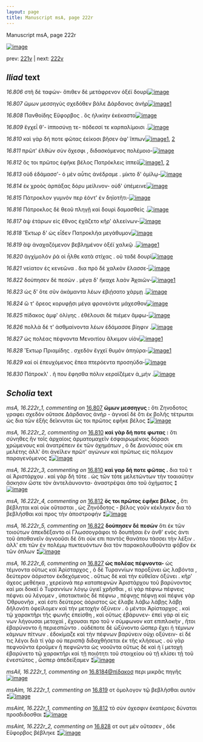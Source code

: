 ```yaml
---
layout: page
title: Manuscript msA, page 222r
---
```


Manuscript msA, page 222r

[![image](http://www.homermultitext.org/iipsrv?OBJ=IIP,1.0&FIF=/project/homer/pyramidal/deepzoom/hmt/vaimg/2017a/VA222RN_0393.tif&WID=100&CVT=JPEG)](http://www.homermultitext.org/ict2/?urn=urn:cite2:hmt:vaimg.2017a:VA222RN_0393)

prev:  [221v](../221v/) | next:  [222v](../222v/)

## *Iliad* text

*16.806* <a id="16.806"/> στῆ δὲ ταφών- ὄπιθεν δὲ μετάφρενον ὀξέϊ δουρὶ[![image](http://www.homermultitext.org/iipsrv?OBJ=IIP,1.0&FIF=/project/homer/pyramidal/deepzoom/hmt/vaimg/2017a/VA222RN_0393.tif&RGN=0.2036,0.1925,0.4324,0.03568&WID=1000&CVT=JPEG)](http://www.homermultitext.org/ict2/?urn=urn:cite2:hmt:vaimg.2017a:VA222RN_0393@0.2036,0.1925,0.4324,0.03568)

*16.807* <a id="16.807"/> ὤμων μεσσηγὺς σχεδόθεν βάλε Δάρδανος ἀνὴρ[![image](http://www.homermultitext.org/iipsrv?OBJ=IIP,1.0&FIF=/project/homer/pyramidal/deepzoom/hmt/vaimg/2017a/VA222RN_0393.tif&RGN=0.2060,0.2166,0.4141,0.03402&WID=1000&CVT=JPEG)](http://www.homermultitext.org/ict2/?urn=urn:cite2:hmt:vaimg.2017a:VA222RN_0393@0.2060,0.2166,0.4141,0.03402)[1](#msA_16.222r_1)

*16.808* <a id="16.808"/> Πανθοίδης Εὔφορβος . ὃς ἡλικίην ἐκέκαστο[![image](http://www.homermultitext.org/iipsrv?OBJ=IIP,1.0&FIF=/project/homer/pyramidal/deepzoom/hmt/vaimg/2017a/VA222RN_0393.tif&RGN=0.1968,0.2408,0.4235,0.02531&WID=1000&CVT=JPEG)](http://www.homermultitext.org/ict2/?urn=urn:cite2:hmt:vaimg.2017a:VA222RN_0393@0.1968,0.2408,0.4235,0.02531)

*16.809* <a id="16.809"/> ἔγχεΐ θ'- ἱπποσύνῃ τε- πόδεσσί τε καρπαλίμοισι .[![image](http://www.homermultitext.org/iipsrv?OBJ=IIP,1.0&FIF=/project/homer/pyramidal/deepzoom/hmt/vaimg/2017a/VA222RN_0393.tif&RGN=0.1968,0.2573,0.4337,0.03195&WID=1000&CVT=JPEG)](http://www.homermultitext.org/ict2/?urn=urn:cite2:hmt:vaimg.2017a:VA222RN_0393@0.1968,0.2573,0.4337,0.03195)

*16.810* <a id="16.810"/> καὶ γὰρ δή ποτε φῶτας ἐείκοσι βῆσεν ἀφ' ἵππων[![image](http://www.homermultitext.org/iipsrv?OBJ=IIP,1.0&FIF=/project/homer/pyramidal/deepzoom/hmt/vaimg/2017a/VA222RN_0393.tif&RGN=0.2045,0.2758,0.4169,0.02780&WID=1000&CVT=JPEG)](http://www.homermultitext.org/ict2/?urn=urn:cite2:hmt:vaimg.2017a:VA222RN_0393@0.2045,0.2758,0.4169,0.02780)[1](#msA_16.222r_2), [2](#msA_16.222r_3)

*16.811* <a id="16.811"/> πρῶτ' ἐλθὼν σὺν ὄχεσφι , διδασκόμενος πολέμοιο-[![image](http://www.homermultitext.org/iipsrv?OBJ=IIP,1.0&FIF=/project/homer/pyramidal/deepzoom/hmt/vaimg/2017a/VA222RN_0393.tif&RGN=0.1925,0.2927,0.4337,0.02877&WID=1000&CVT=JPEG)](http://www.homermultitext.org/ict2/?urn=urn:cite2:hmt:vaimg.2017a:VA222RN_0393@0.1925,0.2927,0.4337,0.02877)

*16.812* <a id="16.812"/> ὅς τοι πρῶτος ἐφῆκε βέλος Πατρόκλεις ἱππεῦ[![image](http://www.homermultitext.org/iipsrv?OBJ=IIP,1.0&FIF=/project/homer/pyramidal/deepzoom/hmt/vaimg/2017a/VA222RN_0393.tif&RGN=0.1979,0.3134,0.4175,0.02794&WID=1000&CVT=JPEG)](http://www.homermultitext.org/ict2/?urn=urn:cite2:hmt:vaimg.2017a:VA222RN_0393@0.1979,0.3134,0.4175,0.02794)[1](#msA_16.222r_4), [2](#msAint_16.222r_1)

*16.813* <a id="16.813"/> οὐδ ἑδάμασσ'- ὁ μὲν αὖτις ἀνέδραμε . μίκτο δ' ὁμίλῳ-[![image](http://www.homermultitext.org/iipsrv?OBJ=IIP,1.0&FIF=/project/homer/pyramidal/deepzoom/hmt/vaimg/2017a/VA222RN_0393.tif&RGN=0.1947,0.3317,0.4536,0.03278&WID=1000&CVT=JPEG)](http://www.homermultitext.org/ict2/?urn=urn:cite2:hmt:vaimg.2017a:VA222RN_0393@0.1947,0.3317,0.4536,0.03278)

*16.814* <a id="16.814"/> ἐκ χροὸς ἁρπάξας δόρυ μείλινον- οὐδ' ὑπέμεινε[![image](http://www.homermultitext.org/iipsrv?OBJ=IIP,1.0&FIF=/project/homer/pyramidal/deepzoom/hmt/vaimg/2017a/VA222RN_0393.tif&RGN=0.1938,0.3510,0.4462,0.02849&WID=1000&CVT=JPEG)](http://www.homermultitext.org/ict2/?urn=urn:cite2:hmt:vaimg.2017a:VA222RN_0393@0.1938,0.3510,0.4462,0.02849)

*16.815* <a id="16.815"/> Πάτροκλον γυμνόν περ ἐόντ' ἐν δηϊοτῆτι-[![image](http://www.homermultitext.org/iipsrv?OBJ=IIP,1.0&FIF=/project/homer/pyramidal/deepzoom/hmt/vaimg/2017a/VA222RN_0393.tif&RGN=0.1920,0.3665,0.3935,0.03264&WID=1000&CVT=JPEG)](http://www.homermultitext.org/ict2/?urn=urn:cite2:hmt:vaimg.2017a:VA222RN_0393@0.1920,0.3665,0.3935,0.03264)

*16.816* <a id="16.816"/> Πάτροκλος δὲ θεοῦ πληγῇ καὶ δουρὶ δαμασθεὶς .[![image](http://www.homermultitext.org/iipsrv?OBJ=IIP,1.0&FIF=/project/homer/pyramidal/deepzoom/hmt/vaimg/2017a/VA222RN_0393.tif&RGN=0.1879,0.3888,0.4422,0.03112&WID=1000&CVT=JPEG)](http://www.homermultitext.org/ict2/?urn=urn:cite2:hmt:vaimg.2017a:VA222RN_0393@0.1879,0.3888,0.4422,0.03112)

*16.817* <a id="16.817"/> ὰψ ἑτάρων εἰς ἔθνος ἐχάζετο κῆρ' ἀλεείνων-[![image](http://www.homermultitext.org/iipsrv?OBJ=IIP,1.0&FIF=/project/homer/pyramidal/deepzoom/hmt/vaimg/2017a/VA222RN_0393.tif&RGN=0.1837,0.4053,0.4175,0.03292&WID=1000&CVT=JPEG)](http://www.homermultitext.org/ict2/?urn=urn:cite2:hmt:vaimg.2017a:VA222RN_0393@0.1837,0.4053,0.4175,0.03292)

*16.818* <a id="16.818"/> Ἕκτωρ δ' ὡς εἶδεν Πατροκλῆα μεγάθυμον[![image](http://www.homermultitext.org/iipsrv?OBJ=IIP,1.0&FIF=/project/homer/pyramidal/deepzoom/hmt/vaimg/2017a/VA222RN_0393.tif&RGN=0.1909,0.4231,0.3987,0.03306&WID=1000&CVT=JPEG)](http://www.homermultitext.org/ict2/?urn=urn:cite2:hmt:vaimg.2017a:VA222RN_0393@0.1909,0.4231,0.3987,0.03306)

*16.819* <a id="16.819"/> ὰψ ἀναχαζόμενον βεβλημένον ὀξέϊ χαλκῷ .[![image](http://www.homermultitext.org/iipsrv?OBJ=IIP,1.0&FIF=/project/homer/pyramidal/deepzoom/hmt/vaimg/2017a/VA222RN_0393.tif&RGN=0.1931,0.4452,0.4162,0.02794&WID=1000&CVT=JPEG)](http://www.homermultitext.org/ict2/?urn=urn:cite2:hmt:vaimg.2017a:VA222RN_0393@0.1931,0.4452,0.4162,0.02794)[1](#msAim_16.222r_1)

*16.820* <a id="16.820"/> ἀγχίμολόν ῥά οἱ ἦλθε κατὰ στίχας . οῦ ταδὲ δουρὶ[![image](http://www.homermultitext.org/iipsrv?OBJ=IIP,1.0&FIF=/project/homer/pyramidal/deepzoom/hmt/vaimg/2017a/VA222RN_0393.tif&RGN=0.1912,0.4629,0.4211,0.03195&WID=1000&CVT=JPEG)](http://www.homermultitext.org/ict2/?urn=urn:cite2:hmt:vaimg.2017a:VA222RN_0393@0.1912,0.4629,0.4211,0.03195)

*16.821* <a id="16.821"/> νείατον ἐς κενεῶνα . δια πρὸ δὲ χαλκὸν ἔλασσε-[![image](http://www.homermultitext.org/iipsrv?OBJ=IIP,1.0&FIF=/project/homer/pyramidal/deepzoom/hmt/vaimg/2017a/VA222RN_0393.tif&RGN=0.1927,0.4856,0.4143,0.03084&WID=1000&CVT=JPEG)](http://www.homermultitext.org/ict2/?urn=urn:cite2:hmt:vaimg.2017a:VA222RN_0393@0.1927,0.4856,0.4143,0.03084)

*16.822* <a id="16.822"/> δούπησεν δὲ πεσὼν . μέγα δ' ἤκαχε λαὸν Ἀχαιῶν-[![image](http://www.homermultitext.org/iipsrv?OBJ=IIP,1.0&FIF=/project/homer/pyramidal/deepzoom/hmt/vaimg/2017a/VA222RN_0393.tif&RGN=0.1898,0.5011,0.4318,0.03333&WID=1000&CVT=JPEG)](http://www.homermultitext.org/ict2/?urn=urn:cite2:hmt:vaimg.2017a:VA222RN_0393@0.1898,0.5011,0.4318,0.03333)[1](#msA_16.222r_5)

*16.823* <a id="16.823"/> ὡς δ' ὅτε σῦν ἀκάμαντα λέων ἐβιῄσατο χάρμῃ .[![image](http://www.homermultitext.org/iipsrv?OBJ=IIP,1.0&FIF=/project/homer/pyramidal/deepzoom/hmt/vaimg/2017a/VA222RN_0393.tif&RGN=0.1916,0.5206,0.4431,0.03306&WID=1000&CVT=JPEG)](http://www.homermultitext.org/ict2/?urn=urn:cite2:hmt:vaimg.2017a:VA222RN_0393@0.1916,0.5206,0.4431,0.03306)

*16.824* <a id="16.824"/> ὥ τ' ὄρεος κορυφῇσι μέγα φρονεόντε μάχεσθον[![image](http://www.homermultitext.org/iipsrv?OBJ=IIP,1.0&FIF=/project/homer/pyramidal/deepzoom/hmt/vaimg/2017a/VA222RN_0393.tif&RGN=0.1968,0.5380,0.4055,0.03250&WID=1000&CVT=JPEG)](http://www.homermultitext.org/ict2/?urn=urn:cite2:hmt:vaimg.2017a:VA222RN_0393@0.1968,0.5380,0.4055,0.03250)

*16.825* <a id="16.825"/> πίδακος ἀμφ' ὀλίγης . ἐθέλουσι δὲ πιέμεν ἄμφω-[![image](http://www.homermultitext.org/iipsrv?OBJ=IIP,1.0&FIF=/project/homer/pyramidal/deepzoom/hmt/vaimg/2017a/VA222RN_0393.tif&RGN=0.1892,0.5620,0.4241,0.02656&WID=1000&CVT=JPEG)](http://www.homermultitext.org/ict2/?urn=urn:cite2:hmt:vaimg.2017a:VA222RN_0393@0.1892,0.5620,0.4241,0.02656)

*16.826* <a id="16.826"/> πολλὰ δέ τ' ἀσθμαίνοντα λέων ἐδάμασσε βίηφιν .[![image](http://www.homermultitext.org/iipsrv?OBJ=IIP,1.0&FIF=/project/homer/pyramidal/deepzoom/hmt/vaimg/2017a/VA222RN_0393.tif&RGN=0.1918,0.5805,0.4143,0.03029&WID=1000&CVT=JPEG)](http://www.homermultitext.org/ict2/?urn=urn:cite2:hmt:vaimg.2017a:VA222RN_0393@0.1918,0.5805,0.4143,0.03029)

*16.827* <a id="16.827"/> ὡς πολέας πέφνοντα Μενοιτίου ἄλκιμον υἱὸν[![image](http://www.homermultitext.org/iipsrv?OBJ=IIP,1.0&FIF=/project/homer/pyramidal/deepzoom/hmt/vaimg/2017a/VA222RN_0393.tif&RGN=0.1940,0.5988,0.4296,0.03237&WID=1000&CVT=JPEG)](http://www.homermultitext.org/ict2/?urn=urn:cite2:hmt:vaimg.2017a:VA222RN_0393@0.1940,0.5988,0.4296,0.03237)[1](#msA_16.222r_6)

*16.828* <a id="16.828"/> Ἕκτωρ Πριαμίδης . σχεδὸν ἔγχεϊ θυμὸν ἀπηύρα-[![image](http://www.homermultitext.org/iipsrv?OBJ=IIP,1.0&FIF=/project/homer/pyramidal/deepzoom/hmt/vaimg/2017a/VA222RN_0393.tif&RGN=0.1874,0.6177,0.4525,0.02849&WID=1000&CVT=JPEG)](http://www.homermultitext.org/ict2/?urn=urn:cite2:hmt:vaimg.2017a:VA222RN_0393@0.1874,0.6177,0.4525,0.02849)[1](#msAint_16.222r_2)

*16.829* <a id="16.829"/> καί οἱ ἐπευχόμενος ἔπεα πτερόεντα προσηύδα-[![image](http://www.homermultitext.org/iipsrv?OBJ=IIP,1.0&FIF=/project/homer/pyramidal/deepzoom/hmt/vaimg/2017a/VA222RN_0393.tif&RGN=0.1927,0.6342,0.4250,0.03181&WID=1000&CVT=JPEG)](http://www.homermultitext.org/ict2/?urn=urn:cite2:hmt:vaimg.2017a:VA222RN_0393@0.1927,0.6342,0.4250,0.03181)

*16.830* <a id="16.830"/> Πάτροκλ' . ῆ που ἔφησθα πόλιν κεραϊζέμεν ἁ_μήν .[![image](http://www.homermultitext.org/iipsrv?OBJ=IIP,1.0&FIF=/project/homer/pyramidal/deepzoom/hmt/vaimg/2017a/VA222RN_0393.tif&RGN=0.1817,0.6546,0.4582,0.03320&WID=1000&CVT=JPEG)](http://www.homermultitext.org/ict2/?urn=urn:cite2:hmt:vaimg.2017a:VA222RN_0393@0.1817,0.6546,0.4582,0.03320)

## *Scholia* text

*msA, 16.222r_1, commenting on* [16.807](#16.807)  <a id="msA_16.222r_1"/> **ὤμων μεσσηγυς :** ὅτι Ζηνοδοτος γραφει σχεδὸν οὔτασε Δάρδανος ἀνήρ - ἀγνοεῖ δὲ ὅτι ἐκ βολῆς τέτρωται ὡς δια τῶν ἑξῆς δεῖκνυται ὥς τοι πρῶτος εφῆκε βέλος ⁑[![image](http://www.homermultitext.org/iipsrv?OBJ=IIP,1.0&FIF=/project/homer/pyramidal/deepzoom/hmt/vaimg/2017a/VA222RN_0393.tif&RGN=0.2019,0.08437,0.6069,0.02974&WID=1000&CVT=JPEG)](http://www.homermultitext.org/ict2/?urn=urn:cite2:hmt:vaimg.2017a:VA222RN_0393@0.2019,0.08437,0.6069,0.02974)

*msA, 16.222r_2, commenting on* [16.810](#16.810)  <a id="msA_16.222r_2"/> **καὶ γὰρ δή ποτε φωτας :** ὅτι σύνηθες ἢν τοῖς ἀρχαίοις ἁρματομαχεῖν ἐσφαιρωμένοις δόρασι χρώμενους καὶ ἀνατρέπειν ἐκ τῶν ὀχημάτων , ὁ δε Διονύσιος οὐκ επι μελέτης ἀλλ' ὅτι ἀνεῖλεν πρῶτ' αγώνων καὶ πρῶτως εἰς πόλεμον παραγενόμενος ⁑[![image](http://www.homermultitext.org/iipsrv?OBJ=IIP,1.0&FIF=/project/homer/pyramidal/deepzoom/hmt/vaimg/2017a/VA222RN_0393.tif&RGN=0.2220,0.1043,0.5849,0.03582&WID=1000&CVT=JPEG)](http://www.homermultitext.org/ict2/?urn=urn:cite2:hmt:vaimg.2017a:VA222RN_0393@0.2220,0.1043,0.5849,0.03582)

*msA, 16.222r_3, commenting on* [16.810](#16.810)  <a id="msA_16.222r_3"/> **καὶ γαρ δή ποτε φῶτας .** δια τοῦ τ αἱ Ἀριστάρχου . καὶ γὰρ δὴ τότε . ὡς τῶν τότε μελετώντων τὴν τοαιαύτην ἄσκησιν ὥστε τὸν ἀντελάυνοντα- ἀναστρέψαι ἀπο τοῦ ὀχήματος ⁑[![image](http://www.homermultitext.org/iipsrv?OBJ=IIP,1.0&FIF=/project/homer/pyramidal/deepzoom/hmt/vaimg/2017a/VA222RN_0393.tif&RGN=0.2187,0.1295,0.5975,0.02656&WID=1000&CVT=JPEG)](http://www.homermultitext.org/ict2/?urn=urn:cite2:hmt:vaimg.2017a:VA222RN_0393@0.2187,0.1295,0.5975,0.02656)

*msA, 16.222r_4, commenting on* [16.812](#16.812)  <a id="msA_16.222r_4"/> **ὅς τοι πρῶτος ἐφῆκε βέλος ,** ὅτι βέβληται καὶ οὐκ οὔτασται , ὡς Ζηνόδοτος - βέλος γοῦν κέκληκεν δια τὸ βεβλῆσθαι καὶ προς τὴν ἀποστροφήν ⁑[![image](http://www.homermultitext.org/iipsrv?OBJ=IIP,1.0&FIF=/project/homer/pyramidal/deepzoom/hmt/vaimg/2017a/VA222RN_0393.tif&RGN=0.2155,0.1463,0.6161,0.02476&WID=1000&CVT=JPEG)](http://www.homermultitext.org/ict2/?urn=urn:cite2:hmt:vaimg.2017a:VA222RN_0393@0.2155,0.1463,0.6161,0.02476)

*msA, 16.222r_5, commenting on* [16.822](#16.822)  <a id="msA_16.222r_5"/> **δούπησεν δὲ πεσὼν** ὅτι ἐκ τῶν τοιούτων ἀπεκδέξαντο οἱ Γλωσσογράφοι τὸ δουπῆσαι ἓν ἀνθ' ενὸς ἀντι τοῦ ἀποθανεῖν ἀγνοοῦσι δὲ ὅτι οὐκ επι παντὸς θανάτου τάσσει τὴν λέξιν . ἀλλ' επι τῶν ἐν πολέμῳ πυκτευόντων δια τὸν παρακολουθοῦντα φόβον ἐκ τῶν όπλων ⁑[![image](http://www.homermultitext.org/iipsrv?OBJ=IIP,1.0&FIF=/project/homer/pyramidal/deepzoom/hmt/vaimg/2017a/VA222RN_0393.tif&RGN=0.6430,0.4952,0.1990,0.09198&WID=1000&CVT=JPEG)](http://www.homermultitext.org/ict2/?urn=urn:cite2:hmt:vaimg.2017a:VA222RN_0393@0.6430,0.4952,0.1990,0.09198)

*msA, 16.222r_6, commenting on* [16.827](#16.827)  <a id="msA_16.222r_6"/> **ὡς πολέας πέφνοντα-** ὡς τέμνοντα οὕτως καὶ Ἀρίσταρχος , ὁ δὲ Τυραννίων παροξύνει ὡς λαβόντα , δεύτερον ἀόριστον ἐκδεχόμενος . οὕτως δὲ καὶ τὴν εὐθεῖαν ὀξύνει . κῆρ' άχεος μεθέηκα , χερείονά περ καταπεφνών Ἀριστάρχου τοῦ βαρύνοντος καί μοι δοκεῖ ὁ Τυραννίων λόγῳ ὑγιεῖ χρῆσθαι , εἰ γὰρ πέφνω πέφνεις πέφνει οὐ λέγομεν , ὑποτακτικὸς δὲ πέφνω , πέφνῃς πέφνῃ καὶ πέφνε γὰρ Ὀθρυονῆα , καὶ ἐστι δεύτερος ἀόριστος ὡς ἔλαβε λάβω λάβῃς λάβῃ δῆλονότι ὀφείλομεν καὶ τὴν μετοχὴν ὀξύνειν . ὁ μέντοι Ἀρίσταρχος . καὶ τῷ χαρακτῆρι τῆς φωνῆς ἐπείσθη , καὶ οὕτως ἐβάρυνεν- ἐπεὶ γὰρ αἱ εἰς νων λήγουσαι μετοχαὶ , ἔχουσαι προ τοῦ ν σύμφωνον κατ επιπλοκὴν , ἤτοι ἐβαρύνοντο ἢ περιεσπῶντο . οὐδέποτε δὲ ὠξύνοντο ὥσπερ ἔχει ἡ τέμνων κάμνων πίτνων . ἐδοκίμαζε καὶ τὴν πέφνων βαρύνειν οὐχι οξύνειν- εἰ δέ τις λέγοι διὰ τί γὰρ οὐ περισπᾷ διδαχθήσεται ἐκ τῆς κλήσεως . οὐ γὰρ πεφνοῦντα ἐροῦμεν ἢ πεφνῶντα ὡς νοοῦντα οὕτως δὲ καὶ ἡ ϊ μετοχὴ ἐβαρύνετο τῷ χαρακτῆρι καὶ τῇ ποιότητι τοῦ στοιχείου οὐ τῇ κλίσει τῇ τοῦ ἐνεστῶτος , ὥσπερ ἀπεδείξαμεν ⁑[![image](http://www.homermultitext.org/iipsrv?OBJ=IIP,1.0&FIF=/project/homer/pyramidal/deepzoom/hmt/vaimg/2017a/VA222RN_0393.tif&RGN=0.1852,0.6936,0.6452,0.1420&WID=1000&CVT=JPEG)](http://www.homermultitext.org/ict2/?urn=urn:cite2:hmt:vaimg.2017a:VA222RN_0393@0.1852,0.6936,0.6452,0.1420)

*msAil, 16.222r_1, commenting on* [16.8184@πίδακοσ](#16.8184@πίδακοσ)  <a id="msAil_16.222r_1"/> περι μικρᾶς πηγῆς[![image](http://www.homermultitext.org/iipsrv?OBJ=IIP,1.0&FIF=/project/homer/pyramidal/deepzoom/hmt/vaimg/2017a/VA222RN_0393.tif&RGN=0.2570,0.5578,0.07701,0.009820&WID=1000&CVT=JPEG)](http://www.homermultitext.org/ict2/?urn=urn:cite2:hmt:vaimg.2017a:VA222RN_0393@0.2570,0.5578,0.07701,0.009820)

*msAim, 16.222r_1, commenting on* [16.819](#16.819)  <a id="msAim_16.222r_1"/> οτ ὁμολογον τῷ βεβλῆσθαι αυτόν ⁑[![image](http://www.homermultitext.org/iipsrv?OBJ=IIP,1.0&FIF=/project/homer/pyramidal/deepzoom/hmt/vaimg/2017a/VA222RN_0393.tif&RGN=0.6207,0.4530,0.07406,0.04080&WID=1000&CVT=JPEG)](http://www.homermultitext.org/ict2/?urn=urn:cite2:hmt:vaimg.2017a:VA222RN_0393@0.6207,0.4530,0.07406,0.04080)

*msAint, 16.222r_1, commenting on* [16.812](#16.812)  <a id="msAint_16.222r_1"/> τὸ σὺν όχεσφιν ἑκατέροις δύναται προσδιδοσθαι ⁑[![image](http://www.homermultitext.org/iipsrv?OBJ=IIP,1.0&FIF=/project/homer/pyramidal/deepzoom/hmt/vaimg/2017a/VA222RN_0393.tif&RGN=0.1338,0.2971,0.06116,0.08935&WID=1000&CVT=JPEG)](http://www.homermultitext.org/ict2/?urn=urn:cite2:hmt:vaimg.2017a:VA222RN_0393@0.1338,0.2971,0.06116,0.08935)

*msAint, 16.222r_2, commenting on* [16.828](#16.828)  <a id="msAint_16.222r_2"/> οτ ουτ μὲν οὔτασεν , ὁδε Εὔφορβος βέβληκε ⁑[![image](http://www.homermultitext.org/iipsrv?OBJ=IIP,1.0&FIF=/project/homer/pyramidal/deepzoom/hmt/vaimg/2017a/VA222RN_0393.tif&RGN=0.1170,0.6188,0.07461,0.06169&WID=1000&CVT=JPEG)](http://www.homermultitext.org/ict2/?urn=urn:cite2:hmt:vaimg.2017a:VA222RN_0393@0.1170,0.6188,0.07461,0.06169)
